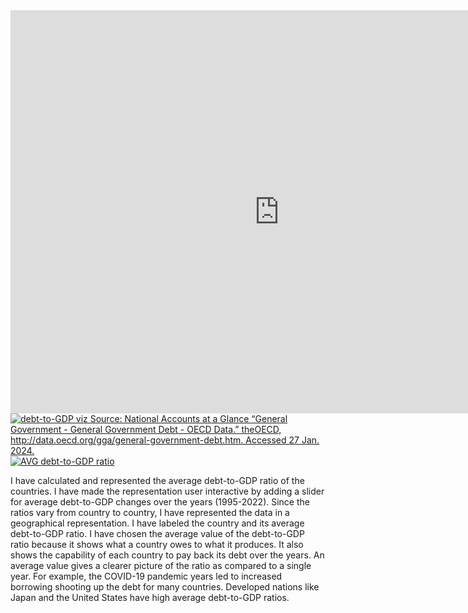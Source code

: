 <iframe src="https://data.oecd.org/chart/7kiM" width="860" height="645" style="border: 0" mozallowfullscreen="true" webkitallowfullscreen="true" allowfullscreen="true"><a href="https://data.oecd.org/chart/7kiM" target="_blank">OECD Chart: General government debt, Total, % of GDP, Annual, 2022</a></iframe>

<div class='tableauPlaceholder' id='viz1706406015237' style='position: relative'><noscript><a href='#'><img alt='debt-to-GDP viz Source: National Accounts at a Glance “General Government - General Government Debt - OECD Data.” theOECD, http:&#47;&#47;data.oecd.org&#47;gga&#47;general-government-debt.htm. Accessed 27 Jan. 2024. ' src='https:&#47;&#47;public.tableau.com&#47;static&#47;images&#47;de&#47;debt-to-GDPratioviz&#47;debt-to-GDPvizSourceNationalAccountsataGlanceGeneralGovernment-GeneralGovernmentDebt-OECDData_theOECDhttpdata_oecd_orgggageneral-government-debt_htm_Accessed27Jan_2024_&#47;1_rss.png' style='border: none' /></a></noscript><object class='tableauViz'  style='display:none;'><param name='host_url' value='https%3A%2F%2Fpublic.tableau.com%2F' /> <param name='embed_code_version' value='3' /> <param name='site_root' value='' /><param name='name' value='debt-to-GDPratioviz&#47;debt-to-GDPvizSourceNationalAccountsataGlanceGeneralGovernment-GeneralGovernmentDebt-OECDData_theOECDhttpdata_oecd_orgggageneral-government-debt_htm_Accessed27Jan_2024_' /><param name='tabs' value='no' /><param name='toolbar' value='yes' /><param name='static_image' value='https:&#47;&#47;public.tableau.com&#47;static&#47;images&#47;de&#47;debt-to-GDPratioviz&#47;debt-to-GDPvizSourceNationalAccountsataGlanceGeneralGovernment-GeneralGovernmentDebt-OECDData_theOECDhttpdata_oecd_orgggageneral-government-debt_htm_Accessed27Jan_2024_&#47;1.png' /> <param name='animate_transition' value='yes' /><param name='display_static_image' value='yes' /><param name='display_spinner' value='yes' /><param name='display_overlay' value='yes' /><param name='display_count' value='yes' /><param name='language' value='en-US' /><param name='filter' value='publish=yes' /></object></div>
<script type='text/javascript'>
  var divElement = document.getElementById('viz1706406015237');
  var vizElement = divElement.getElementsByTagName('object')[0];
  vizElement.style.width='100%';vizElement.style.height=(divElement.offsetWidth*0.75)+'px';
  var scriptElement = document.createElement('script');
  scriptElement.src = 'https://public.tableau.com/javascripts/api/viz_v1.js';
  vizElement.parentNode.insertBefore(scriptElement, vizElement);
</script>




<div class='tableauPlaceholder' id='viz1706539430998' style='position: relative'><noscript><a href='#'><img alt='AVG debt-to-GDP ratio ' src='https:&#47;&#47;public.tableau.com&#47;static&#47;images&#47;Bo&#47;Book2_17065394163100&#47;AVGdebt-to-GDPratio&#47;1_rss.png' style='border: none' /></a></noscript><object class='tableauViz'  style='display:none;'><param name='host_url' value='https%3A%2F%2Fpublic.tableau.com%2F' /> <param name='embed_code_version' value='3' /> <param name='site_root' value='' /><param name='name' value='Book2_17065394163100&#47;AVGdebt-to-GDPratio' /><param name='tabs' value='no' /><param name='toolbar' value='yes' /><param name='static_image' value='https:&#47;&#47;public.tableau.com&#47;static&#47;images&#47;Bo&#47;Book2_17065394163100&#47;AVGdebt-to-GDPratio&#47;1.png' /> <param name='animate_transition' value='yes' /><param name='display_static_image' value='yes' /><param name='display_spinner' value='yes' /><param name='display_overlay' value='yes' /><param name='display_count' value='yes' /><param name='language' value='en-US' /><param name='filter' value='publish=yes' /></object></div>
<script type='text/javascript'>
  var divElement = document.getElementById('viz1706539430998');
  var vizElement = divElement.getElementsByTagName('object')[0];
  if ( divElement.offsetWidth > 800 ) { vizElement.style.width='1000px';vizElement.style.height='827px';} else if ( divElement.offsetWidth > 500 ) { vizElement.style.width='1000px';vizElement.style.height='827px';} else { vizElement.style.width='100%';vizElement.style.height='827px';}
  var scriptElement = document.createElement('script');
  scriptElement.src = 'https://public.tableau.com/javascripts/api/viz_v1.js';
  vizElement.parentNode.insertBefore(scriptElement, vizElement);
</script>

I have calculated and represented the average debt-to-GDP ratio of the countries. I have made the representation user interactive by adding a slider for average debt-to-GDP changes over the years (1995-2022). Since the ratios vary from country to country, I have represented the data in a geographical representation. I have labeled the country and its average debt-to-GDP ratio. I have chosen the average value of the debt-to-GDP ratio because it shows what a country owes to what it produces. It also shows the capability of each country to pay back its debt over the years. 
An average value gives a clearer picture of the ratio as compared to a single year. For example, the COVID-19 pandemic years led to increased borrowing shooting up the debt for many countries. Developed nations like Japan and the United States have high average debt-to-GDP ratios.
